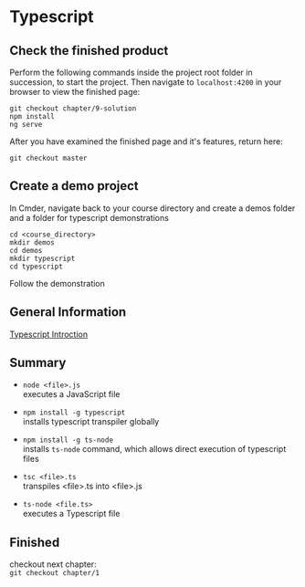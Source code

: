 # Typescript

## Check the finished product
Perform the following commands inside the project root folder in succession, to start the project. Then navigate to `localhost:4200` in your browser to view the finished page:
```
git checkout chapter/9-solution
npm install
ng serve
```
After you have examined the finished page and it's features, return here:
```
git checkout master
```

## Create a demo project
In Cmder, navigate back to your course directory and create a demos folder and a folder for typescript demonstrations
```
cd <course_directory>
mkdir demos
cd demos
mkdir typescript
cd typescript
```
Follow the demonstration


## General Information
[Typescript Introction](https://www.typescriptlang.org/docs/handbook/declaration-files/introduction.html)

## Summary
- `node <file>.js`  
executes a JavaScript file

- `npm install -g typescript`  
installs typescript transpiler globally

- `npm install -g ts-node`  
installs `ts-node` command, which allows direct execution of typescript files

- `tsc <file>.ts`  
transpiles \<file>.ts into \<file>.js 

- `ts-node <file.ts>`  
executes a Typescript file

## Finished
checkout next chapter:  
`git checkout chapter/1`
